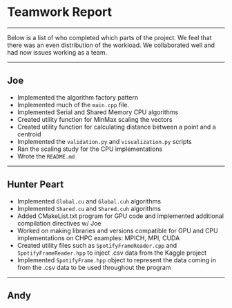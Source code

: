 # Teamwork Report

---

Below is a list of who completed which parts of the project. We feel that there was an even distribution of the workload. We collaborated well and had now issues working as a team.

---

## Joe

- Implemented the algorithm factory pattern
- Implemented much of the `main.cpp` file.
- Implemented Serial and Shared Memory CPU algorithms
- Created utility function for MinMax scaling the vectors
- Created utility function for calculating distance between a point and a centroid
- Implemented the `validation.py` and `visualization.py` scripts
- Ran the scaling study for the CPU implementations
- Wrote the `README.md`

---

## Hunter Peart

- Implemented `Global.cu` and `Global.cuh` algorithms
- Implemented `Shared.cu` and `Shared.cuh` algorithms
- Added CMakeList.txt program for GPU code and implemented additional compilation directives w/ Joe
- Worked on making libraries and versions compatible for GPU and CPU implementations on CHPC examples: MPICH, MPI, CUDA
- Created utility files such as `SpotifyFrameReader.cpp` and `SpotifyFrameReader.hpp` to inject .csv data from the Kaggle project
- Implemented `SpotifyFrame.hpp` object to represent the data coming in from the .csv data to be used throughout the program

---

## Andy
